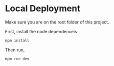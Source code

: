 # Local Deployment

Make sure you are on the root folder of this project.

First, install the node dependenceis

```bash
npm install
```

Then run,

```bash
npm run dev
```
